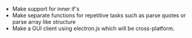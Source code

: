 - Make support for inner if's
- Make separate functions for repetitive tasks such as parse quotes or parse array like structure
- Make a GUI client using electron.js which will be cross-platform.